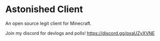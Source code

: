 # Astonished Client
An open source legit client for Minecraft.

Join my discord for devlogs and polls!
https://discord.gg/pxaUZyXVNE
